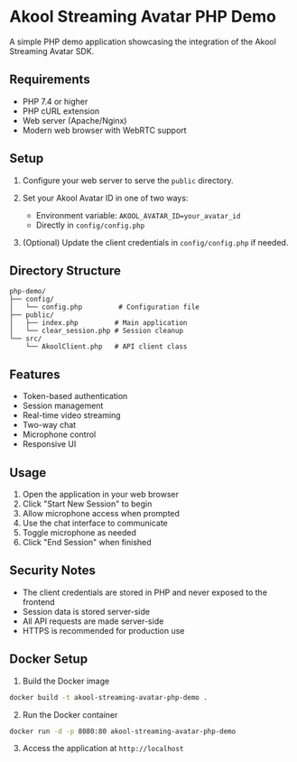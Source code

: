 # Akool Streaming Avatar PHP Demo

A simple PHP demo application showcasing the integration of the Akool Streaming Avatar SDK.

## Requirements

- PHP 7.4 or higher
- PHP cURL extension
- Web server (Apache/Nginx)
- Modern web browser with WebRTC support

## Setup

1. Configure your web server to serve the `public` directory.

2. Set your Akool Avatar ID in one of two ways:
   - Environment variable: `AKOOL_AVATAR_ID=your_avatar_id`
   - Directly in `config/config.php`

3. (Optional) Update the client credentials in `config/config.php` if needed.

## Directory Structure

```
php-demo/
├── config/
│   └── config.php         # Configuration file
├── public/
│   ├── index.php         # Main application
│   └── clear_session.php # Session cleanup
└── src/
    └── AkoolClient.php   # API client class
```

## Features

- Token-based authentication
- Session management
- Real-time video streaming
- Two-way chat
- Microphone control
- Responsive UI

## Usage

1. Open the application in your web browser
2. Click "Start New Session" to begin
3. Allow microphone access when prompted
4. Use the chat interface to communicate
5. Toggle microphone as needed
6. Click "End Session" when finished

## Security Notes

- The client credentials are stored in PHP and never exposed to the frontend
- Session data is stored server-side
- All API requests are made server-side
- HTTPS is recommended for production use 


## Docker Setup

1. Build the Docker image
```bash
docker build -t akool-streaming-avatar-php-demo .
```

2. Run the Docker container
```bash
docker run -d -p 8080:80 akool-streaming-avatar-php-demo
```

3. Access the application at `http://localhost`

